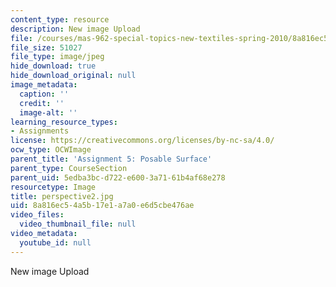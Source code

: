 ```yaml
---
content_type: resource
description: New image Upload
file: /courses/mas-962-special-topics-new-textiles-spring-2010/8a816ec54a5b17e1a7a0e6d5cbe476ae_perspective2.jpg
file_size: 51027
file_type: image/jpeg
hide_download: true
hide_download_original: null
image_metadata:
  caption: ''
  credit: ''
  image-alt: ''
learning_resource_types:
- Assignments
license: https://creativecommons.org/licenses/by-nc-sa/4.0/
ocw_type: OCWImage
parent_title: 'Assignment 5: Posable Surface'
parent_type: CourseSection
parent_uid: 5edba3bc-d722-e600-3a71-61b4af68e278
resourcetype: Image
title: perspective2.jpg
uid: 8a816ec5-4a5b-17e1-a7a0-e6d5cbe476ae
video_files:
  video_thumbnail_file: null
video_metadata:
  youtube_id: null
---
```

New image Upload